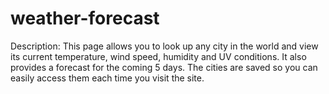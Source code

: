 # weather-forecast

Description: This page allows you to look up any city in the world and view its current temperature, wind speed, humidity and UV conditions. It also provides a forecast for the coming 5 days. The cities are saved so you can easily access them each time you visit the site.


